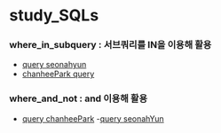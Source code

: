 # study_SQLs

### where_in_subquery : 서브쿼리를 IN을 이용해 활용
- [query seonahyun](./SeonahYun/w3schools/where_in_subquery.sql)
- [chanheePark query](./chanheepark/w3schools/where_in_subquery.sql)


### where_and_not : and 이용해 활용
- [query chanheePark](./chanheepark/w3schools/where_and_not.sql)
-[query seonahYun](./SeonahYun/w3schools/where_and_not.sql)

